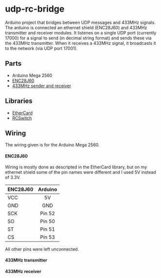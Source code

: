 # udp-rc-bridge
Arduino project that bridges between UDP messages and 433MHz signals. The arduino is connected an ethernet shield (ENC28J60) and 433MHz transmitter and receiver modules. It listenes on a single UDP port (currently 17000) for a signal to send (in decimal string format) and sends these via the 433MHz transmitter. When it receives a 433MHz signal, it broadcasts it to the network (via UDP port 17001).

## Parts

* Arduino Mega 2560
* [ENC28J60](https://www.amazon.de/-/en/gp/product/B07D8SV85Q)
* [433MHz sender and receiver](https://www.amazon.de/-/en/gp/product/B01N5GV39I)

## Libraries

* [EtherCard](https://github.com/njh/EtherCard)
* [RCSwitch](https://github.com/sui77/rc-switch)

## Wiring

The wiring given is for the Arduino Mega 2560.

#### ENC28J60

Wiring is mostly done as descripted in the EtherCard library, but on my ethernet shield some of the pin names were different and I used 5V instead of 3.3V.

| ENC28J60      | Arduino       |
| ------------- |:-------------:|
| VCC           | 5V            |
| GND           | GND           |
| SCK           | Pin 52        |
| SO            | Pin 50        |
| ST            | Pin 51        |
| CS            | Pin 53        |

All other pins were left unconnected.

#### 433MHz transmitter

#### 433MHz receiver
